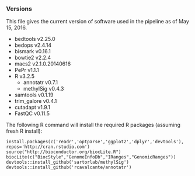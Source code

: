 ### Versions

This file gives the current version of software used in the pipeline as of May 15, 2016.

* bedtools v2.25.0
* bedops v2.4.14
* bismark v0.16.1
* bowtie2 v2.2.4
* macs2 v2.1.0.20140616
* PePr v1.1.1
* R v3.2.5
	* annotatr v0.7.1
	* methylSig v0.4.3
* samtools v0.1.19
* trim_galore v0.4.1
* cutadapt v1.9.1
* FastQC v0.11.5

The following R command will install the required R packages (assuming fresh R install):

```{r}
install.packages(c('readr','optparse','ggplot2','dplyr','devtools'), repos='http://cran.rstudio.com')
source("http://bioconductor.org/biocLite.R")
biocLite(c("BiocStyle","GenomeInfoDb","IRanges","GenomicRanges"))
devtools::install_github('sartorlab/methylSig')
devtools::install_github('rcavalcante/annotatr')
```

